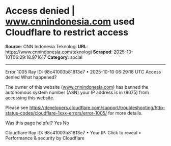 # Access denied | www.cnnindonesia.com used Cloudflare to restrict access

**Source**: CNN Indonesia Teknologi
**URL**: https://www.cnnindonesia.com/teknologi
**Scraped**: 2025-10-10T06:29:18.971617
**Category**: social

---

Error 1005 Ray ID: 98c41003b81813e7 • 2025-10-10 06:29:18 UTC
Access denied
What happened?

The owner of this website (www.cnnindonesia.com) has banned the autonomous system number (ASN) your IP address is in (8075) from accessing this website.

Please see https://developers.cloudflare.com/support/troubleshooting/http-status-codes/cloudflare-1xxx-errors/error-1005/ for more details.

Was this page helpful? Yes No

Cloudflare Ray ID: 98c41003b81813e7 • Your IP: Click to reveal • Performance & security by Cloudflare
